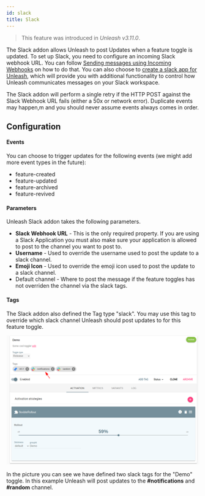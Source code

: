 ```yaml
---
id: slack
title: Slack
---
```


> This feature was introduced in _Unleash v3.11.0_.

The Slack addon allows Unleash to post Updates when a feature toggle is updated. To set up Slack, you need to configure an incoming Slack webhook URL. You can follow [Sending messages using Incoming Webhooks](https://api.slack.com/incoming-webhooks) on how to do that. You can also choose to [create a slack app for Unleash](https://api.slack.com/apps), which will provide you with additional functionality to control how Unleash communicates messages on your Slack workspace.

The Slack addon will perform a single retry if the HTTP POST against the Slack Webhook URL fails (either a 50x or network error). Duplicate events may happen,m and you should never assume events always comes in order.

## Configuration

#### Events

You can choose to trigger updates for the following events (we might add more event types in the future):

- feature-created
- feature-updated
- feature-archived
- feature-revived

#### Parameters

Unleash Slack addon takes the following parameters.

- **Slack Webhook URL** - This is the only required property. If you are using a Slack Application you must also make sure your application is allowed to post to the channel you want to post to.
- **Username** - Used to override the username used to post the update to a slack channel.
- **Emoji Icon** - Used to override the emoji icon used to post the update to a slack channel.
- Default channel - Where to post the message if the feature toggles has not overriden the channel via the slack tags.

#### Tags

The Slack addon also defined the Tag type "slack". You may use this tag to override which slack channel Unleash should post updates to for this feature toggle.

![Slack Tags](../assets/slack_addon_tags.png)

In the picture you can see we have defined two slack tags for the "Demo" toggle. In this example Unleash will post updates to the **#notifications** and **#random** channel.
